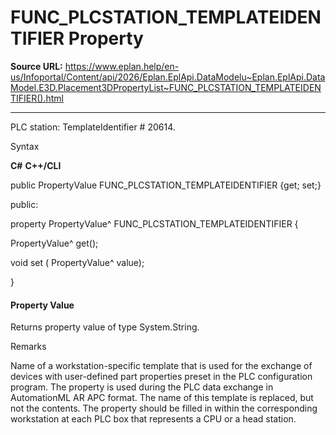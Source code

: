 # FUNC_PLCSTATION_TEMPLATEIDENTIFIER Property

**Source URL:** https://www.eplan.help/en-us/Infoportal/Content/api/2026/Eplan.EplApi.DataModelu~Eplan.EplApi.DataModel.E3D.Placement3DPropertyList~FUNC_PLCSTATION_TEMPLATEIDENTIFIER().html

---

PLC station: TemplateIdentifier # 20614.

Syntax

**C#**
**C++/CLI**


public PropertyValue FUNC_PLCSTATION_TEMPLATEIDENTIFIER {get; set;}

public:

property PropertyValue^ FUNC_PLCSTATION_TEMPLATEIDENTIFIER {

   PropertyValue^ get();

   void set (    PropertyValue^ value);

}


#### Property Value

Returns property value of type System.String.

Remarks

Name of a workstation-specific template that is used for the exchange of devices with user-defined part properties preset in the PLC configuration program. The property is used during the PLC data exchange in AutomationML AR APC format. The name of this template is replaced, but not the contents. The property should be filled in within the corresponding workstation at each PLC box that represents a CPU or a head station.
